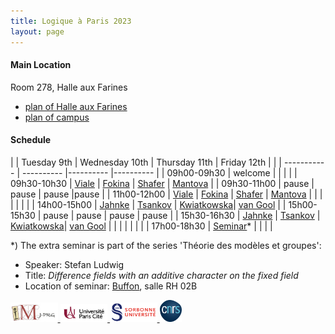 ```yaml
---
title: Logique à Paris 2023
layout: page
---
```

#### Main Location
Room 278, Halle aux Farines
- [plan of Halle aux Farines][HAF]
- [plan of campus][campus]

#### Schedule

| | Tuesday 9th | Wednesday 10th | Thursday 11th | Friday 12th |
| | ----------- | ---------- |---------- |---------- |
| 09h00-09h30 | welcome |  |  |  |
| 09h30-10h30 | [Viale][TA]       | [Fokina][TA]      | [Shafer][TA]     | [Mantova][TA]   |
| 09h30-11h00 | pause             | pause             | pause            |pause            |
| 11h00-12h00 | [Viale][TA]       | [Fokina][TA]      | [Shafer][TA]     | [Mantova][TA]   |
|             | | | | |
| 14h00-15h00 | [Jahnke][TA]      | [Tsankov][TA]     | [Kwiatkowska][TA]| [van Gool][TA]  |
| 15h00-15h30 | pause             | pause             | pause            | pause           |
| 15h30-16h30 | [Jahnke][TA]      | [Tsankov][TA]     | [Kwiatkowska][TA]| [van Gool][TA]  |
|             |                   |                   |                  |                 |
| 17h00-18h30 | [Seminar][seminar]* |                 |                  |                 |

*) The extra seminar is part of the series 'Théorie des modèles et groupes': 

 - Speaker: Stefan Ludwig
 - Title: _Difference fields with an additive character on the fixed field_
 - Location of seminar: [Buffon][campus], salle RH 02B

[campus]: ./plan_campus.png
[HAF]: ./plan_HAF.png

[seminar]:  https://www.imj-prg.fr/gestion/evenement/affEvenement/71

[TA]:  ./LAPabstracts.html

<a href="./imj-prg.png"><img src="/imj-prg.png" alt="IMJ-PRG" width="15%">
<a href="./upc.png"><img src="/upc.png" alt="Université Paris Cité" width="15%">
<a href="./sorbonne.png"><img src="/sorbonne.png" alt="Sorbonne Université" width="15%">
<a href="./cnrs.png"><img src="/cnrs.png" alt="CNRS" width="7%">

[UPC]:  https://u-paris.fr/
[IMJ-PRG]: https://www.imj-prg.fr/
[LM]:   https://www.imj-prg.fr/lm/
